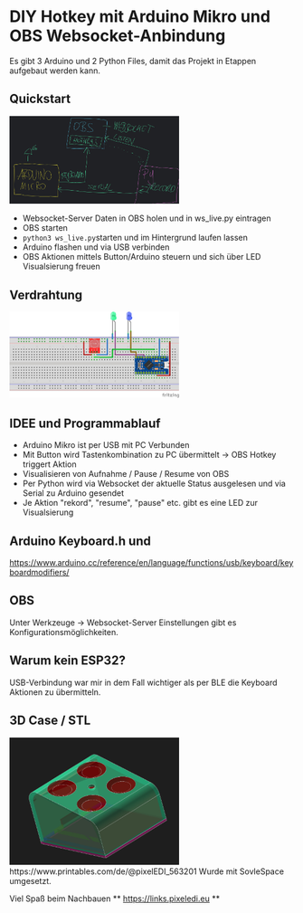 # DIY Hotkey mit Arduino Mikro und OBS Websocket-Anbindung

Es gibt 3 Arduino und 2 Python Files, damit das Projekt in Etappen aufgebaut werden kann.

## Quickstart
<img src="pics/obshotkey_kommunikation.jpg" width="300" />

* Websocket-Server Daten in OBS holen und in ws_live.py eintragen
* OBS starten
* `python3 ws_live.py`starten und im Hintergrund laufen lassen
* Arduino flashen und via USB verbinden
* OBS Aktionen mittels Button/Arduino steuern und sich über LED Visualsierung freuen

## Verdrahtung
<img src="pics/Verdrahtung_Hotkey_Steckplatine.jpg" width="300" />

## IDEE und Programmablauf
* Arduino Mikro ist per USB mit PC Verbunden
* Mit Button wird Tastenkombination zu PC übermittelt -> OBS Hotkey triggert Aktion
* Visualisieren von Aufnahme / Pause / Resume von OBS
* Per Python wird via Websocket der aktuelle Status ausgelesen und via Serial zu Arduino gesendet
* Je Aktion "rekord", "resume", "pause" etc. gibt es eine LED zur Visualsierung

## Arduino Keyboard.h und 
https://www.arduino.cc/reference/en/language/functions/usb/keyboard/keyboardmodifiers/

## OBS
Unter Werkzeuge -> Websocket-Server Einstellungen gibt es Konfigurationsmöglichkeiten. 

## Warum kein ESP32?
USB-Verbindung war mir in dem Fall wichtiger als per BLE die Keyboard Aktionen zu übermitteln. 

## 3D Case / STL
<img src="pics/3dcasehotkey.png" width="300" />
https://www.printables.com/de/@pixelEDI_563201
Wurde mit SovleSpace umgesetzt.

Viel Spaß beim Nachbauen
** https://links.pixeledi.eu **
